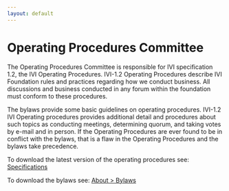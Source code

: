 ```yaml
---
layout: default
---
```

# Operating Procedures Committee

The Operating Procedures Committee is responsible for IVI specification
1.2, the IVI Operating Procedures. IVI-1.2 Operating Procedures describe
IVI Foundation rules and practices regarding how we conduct business.
All discussions and business conducted in any forum within the
foundation must conform to these procedures.

The bylaws provide some basic guidelines on operating procedures.
IVI-1.2 IVI Operating procedures provides additional detail and
procedures about such topics as conducting meetings, determining quorum,
and taking votes by e-mail and in person. If the Operating Procedures
are ever found to be in conflict with the bylaws, that is a flaw in the
Operating Procedures and the bylaws take precedence.

To download the latest version of the operating procedures see:
[Specifications](../specifications/default.html)

To download the bylaws see: [About \> Bylaws](../about/bylaws.html)
